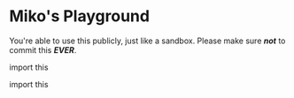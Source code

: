 # Miko's Playground
You're able to use this publicly, just like a sandbox. Please make sure ***not*** to commit this ***EVER***.

<!-- tabs:start -->

<!-- tab:Java -->

import this

<!-- tab:Poithon -->

import this

<!-- tabs:end -->